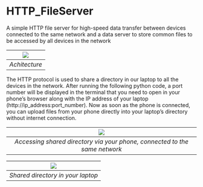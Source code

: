 # HTTP_FileServer
A simple HTTP file server for high-speed data transfer between devices connected to the same network and a data server to store common files to be accessed by all devices in the network

<div align="center">
  
  | ![](https://user-images.githubusercontent.com/72448713/221200770-dfd0c403-a0a9-43c5-841c-eca745615523.png) | 
  |:--:| 
  | *Achitecture* |
  
</div>

The HTTP protocol is used to share a directory in our laptop to all the devices in the network. After running the following python code, a port number will be displayed 
in the terminal that you need to open in your phone’s browser along with the IP address of 
your laptop (http://ip_address:port_number). Now as soon as the phone is connected, you can 
upload files from your phone directly into your laptop’s directory without internet connection.

<div align="center">
  
  | ![](https://user-images.githubusercontent.com/72448713/221199261-dc2ff3b7-c75e-4903-a448-a968e3c78635.png) | 
  |:--:| 
  | *Accessing shared directory via your phone, connected to the same network* |

</div>

<div align="center">
  
  | ![](https://user-images.githubusercontent.com/72448713/221199154-05784304-1f58-4362-a451-41b4a4afb3c3.png) | 
  |:--:| 
  | *Shared directory in your laptop* |

</div>
